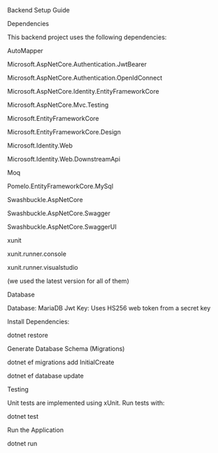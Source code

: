 Backend Setup Guide

Dependencies

This backend project uses the following dependencies:

AutoMapper

Microsoft.AspNetCore.Authentication.JwtBearer

Microsoft.AspNetCore.Authentication.OpenIdConnect

Microsoft.AspNetCore.Identity.EntityFrameworkCore

Microsoft.AspNetCore.Mvc.Testing

Microsoft.EntityFrameworkCore

Microsoft.EntityFrameworkCore.Design

Microsoft.Identity.Web

Microsoft.Identity.Web.DownstreamApi

Moq

Pomelo.EntityFrameworkCore.MySql

Swashbuckle.AspNetCore

Swashbuckle.AspNetCore.Swagger

Swashbuckle.AspNetCore.SwaggerUI

xunit

xunit.runner.console

xunit.runner.visualstudio


(we used the latest version for all of them)



Database

Database: MariaDB
Jwt Key: Uses HS256 web token from a secret key

Install Dependencies:

dotnet restore

Generate Database Schema (Migrations)

dotnet ef migrations add InitialCreate

dotnet ef database update

Testing

Unit tests are implemented using xUnit. Run tests with:

dotnet test

Run the Application

dotnet run
